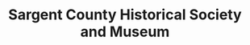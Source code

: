 ---
layout: repo
title: "Sargent County Historical Society and Museum"
id: 6346
permalink: repos/6346/
---